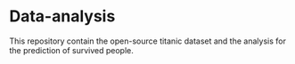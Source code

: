 # Data-analysis
This repository contain the open-source titanic dataset and the analysis for the prediction of survived people.
